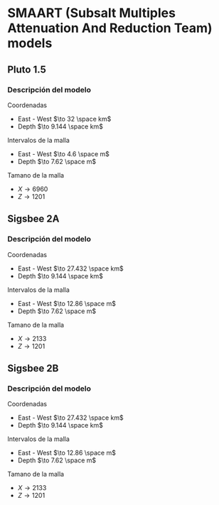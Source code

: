 # SMAART (Subsalt Multiples Attenuation And Reduction Team) models

## Pluto 1.5
### Descripción del modelo
Coordenadas
- East - West $\to 32 \space km$
- Depth $\to 9.144 \space km$

Intervalos de la malla
- East - West $\to 4.6 \space m$
- Depth $\to 7.62 \space m$

Tamano de la malla
- $X \to 6960$
- $Z \to 1201$

## Sigsbee 2A
### Descripción del modelo
Coordenadas
- East - West $\to 27.432 \space km$
- Depth $\to 9.144 \space km$

Intervalos de la malla
- East - West $\to 12.86 \space m$
- Depth $\to 7.62 \space m$

Tamano de la malla
- $X \to 2133$
- $Z \to 1201$

## Sigsbee 2B
### Descripción del modelo
Coordenadas
- East - West $\to 27.432 \space km$
- Depth $\to 9.144 \space km$

Intervalos de la malla
- East - West $\to 12.86 \space m$
- Depth $\to 7.62 \space m$

Tamano de la malla
- $X \to 2133$
- $Z \to 1201$
